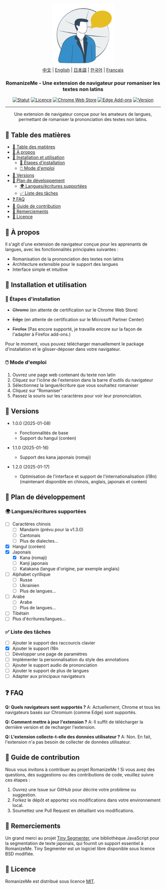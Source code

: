 <p align="center">
  <a href="https://github.com/jeffminim/RomanizeMe" rel="noopener">
 <img width=200px height=200px src="assets/romanizemelogo256.png" alt="RomanizeMe - Logo de l'extension de navigateur"></a>
 <br>
 <a href="./README.zh.md">中文</a> | <a href="./README.md">English</a> | <a href="./README.ja.md">日本語</a> | <a href="./README.ko.md">한국어</a> | <a href="./README.fr.md">Français</a>
</p>

<h3 align="center">RomanizeMe - Une extension de navigateur pour romaniser les textes non latins</h3>

<div align="center">

[![Statut](https://img.shields.io/badge/status-active-success.svg)]()
[![Licence](https://img.shields.io/badge/licence-MIT-blue.svg)](/LICENSE)
[![Chrome Web Store](https://img.shields.io/badge/chrome-web--store-coming_soon-blue.svg)]()
[![Edge Add-ons](https://img.shields.io/badge/edge-add--ons-coming_soon-blue.svg)]()
[![Version](https://img.shields.io/badge/version-1.2.0-blue.svg)](https://github.com/jeffminim/RomanizeMe/releases/tag/v1.2.0)

</div>

---

<p align="center"> Une extension de navigateur conçue pour les amateurs de langues, permettant de romaniser la prononciation des textes non latins.
    <br> 
</p>

## 📝 Table des matières

- [📝 Table des matières](#-table-des-matières)
- [🧐 À propos ](#-à-propos-)
- [🏁 Installation et utilisation ](#-installation-et-utilisation-)
  - [🔧 Étapes d'installation](#-étapes-dinstallation)
  - [🖱️ Mode d'emploi](#️-mode-demploi)
- [📅 Versions ](#-versions-)
- [📅 Plan de développement ](#-plan-de-développement-)
  - [🌍 Langues/écritures supportées ](#-languesécritures-supportées-)
  - [✅ Liste des tâches](#-liste-des-tâches)
- [❓ FAQ ](#-faq-)
- [🤝 Guide de contribution ](#-guide-de-contribution-)
- [🙏 Remerciements ](#-remerciements-)
- [📜 Licence ](#-licence-)

## 🧐 À propos <a name = "à-propos"></a>

Il s'agit d'une extension de navigateur conçue pour les apprenants de langues, avec les fonctionnalités principales suivantes :

- Romanisation de la prononciation des textes non latins
- Architecture extensible pour le support des langues
- Interface simple et intuitive

## 🏁 Installation et utilisation <a name = "installation-et-utilisation"></a>

### 🔧 Étapes d'installation

- ~~Chrome~~ (en attente de certification sur le Chrome Web Store)

- ~~Edge~~ (en attente de certification sur le Microsoft Partner Center)

- ~~Firefox~~ (Pas encore supporté, je travaille encore sur la façon de l'adapter à Firefox add-ons.)

Pour le moment, vous pouvez télécharger manuellement le package d'installation et le glisser-déposer dans votre navigateur.

### 🖱️ Mode d'emploi

1. Ouvrez une page web contenant du texte non latin
2. Cliquez sur l'icône de l'extension dans la barre d'outils du navigateur
3. Sélectionnez la langue/écriture que vous souhaitez romaniser
4. Cliquez sur "Romaniser"
5. Passez la souris sur les caractères pour voir leur prononciation.

## 📅 Versions <a name = "versions"></a>

- 1.0.0 (2025-01-08)
  - Fonctionnalités de base
  - Support du hangul (coréen)

- 1.1.0 (2025-01-16)
  - Support des kana japonais (romaji)

- 1.2.0 (2025-01-17)
  - Optimisation de l'interface et support de l'internationalisation (i18n) (maintenant disponible en chinois, anglais, japonais et coréen)

## 📅 Plan de développement <a name = "plan-de-développement"></a>

### 🌍 Langues/écritures supportées <a name = "langues-supportées"></a>

- [ ] Caractères chinois
  - [ ] Mandarin (prévu pour la v1.3.0)
  - [ ] Cantonais
  - [ ] Plus de dialectes...
- [X] Hangul (coréen)
- [x] Japonais
  - [x] Kana (romaji)
  - [ ] Kanji japonais
  - [ ] Katakana (langue d'origine, par exemple anglais)
- [ ] Alphabet cyrillique
  - [ ] Russe
  - [ ] Ukrainien
  - [ ] Plus de langues...
- [ ] Arabe
  - [ ] Arabe
  - [ ] Plus de langues...
- [ ] Tibétain
- [ ] Plus d'écritures/langues...

### ✅ Liste des tâches

- [ ] Ajouter le support des raccourcis clavier
- [x] Ajouter le support i18n
- [ ] Développer une page de paramètres
- [ ] Implémenter la personnalisation du style des annotations
- [ ] Ajouter le support audio de prononciation
- [ ] Ajouter le support de plus de langues
- [ ] Adapter aux principaux navigateurs

## ❓ FAQ <a name = "faq"></a>

**Q: Quels navigateurs sont supportés ?**
A: Actuellement, Chrome et tous les navigateurs basés sur Chromium (comme Edge) sont supportés.

**Q: Comment mettre à jour l'extension ?**
A: Il suffit de télécharger la dernière version et de recharger l'extension.

**Q: L'extension collecte-t-elle des données utilisateur ?**
A: Non. En fait, l'extension n'a pas besoin de collecter de données utilisateur.

## 🤝 Guide de contribution <a name = "guide-de-contribution"></a>

Nous vous invitons à contribuer au projet RomanizeMe ! Si vous avez des questions, des suggestions ou des contributions de code, veuillez suivre ces étapes :

1. Ouvrez une Issue sur GitHub pour décrire votre problème ou suggestion.
2. Forkez le dépôt et apportez vos modifications dans votre environnement local.
3. Soumettez une Pull Request en détaillant vos modifications.

## 🙏 Remerciements <a name = "remerciements"></a>

Un grand merci au projet [Tiny Segmenter](http://www.chasen.org/~taku/software/TinySegmenter/), une bibliothèque JavaScript pour la segmentation de texte japonais, qui fournit un support essentiel à RomanizeMe. Tiny Segmenter est un logiciel libre disponible sous licence BSD modifiée.

## 📜 Licence <a name = "licence"></a>

RomanizeMe est distribué sous licence [MIT](/LICENSE).
